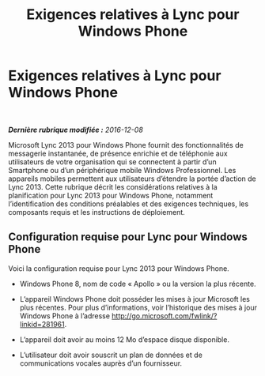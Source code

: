 ﻿---
title: Exigences relatives à Lync pour Windows Phone
TOCTitle: Exigences relatives à Lync pour Windows Phone
ms:assetid: c0f8d7be-b731-4842-862d-7c0665dbb531
ms:mtpsurl: https://technet.microsoft.com/fr-fr/library/Hh691001(v=OCS.15)
ms:contentKeyID: 53095516
ms.date: 12/10/2016
mtps_version: v=OCS.15
ms.translationtype: HT
---

# Exigences relatives à Lync pour Windows Phone

 

_**Dernière rubrique modifiée :** 2016-12-08_

Microsoft Lync 2013 pour Windows Phone fournit des fonctionnalités de messagerie instantanée, de présence enrichie et de téléphonie aux utilisateurs de votre organisation qui se connectent à partir d’un Smartphone ou d’un périphérique mobile Windows Professionnel. Les appareils mobiles permettent aux utilisateurs d’étendre la portée d’action de Lync 2013. Cette rubrique décrit les considérations relatives à la planification pour Lync 2013 pour Windows Phone, notamment l’identification des conditions préalables et des exigences techniques, les composants requis et les instructions de déploiement.

## Configuration requise pour Lync pour Windows Phone

Voici la configuration requise pour Lync 2013 pour Windows Phone.

  - Windows Phone 8, nom de code « Apollo » ou la version la plus récente.

  - L’appareil Windows Phone doit posséder les mises à jour Microsoft les plus récentes. Pour plus d’informations, voir l’historique des mises à jour Windows Phone à l’adresse <http://go.microsoft.com/fwlink/?linkid=281961>.

  - L’appareil doit avoir au moins 12 Mo d’espace disque disponible.

  - L’utilisateur doit avoir souscrit un plan de données et de communications vocales auprès d’un fournisseur.

